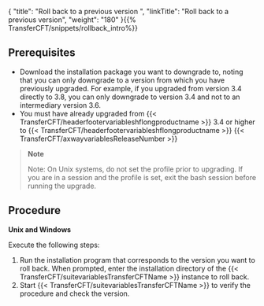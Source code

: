 {
    "title": "Roll back to a previous version ",
    "linkTitle": "Roll back to a previous version",
    "weight": "180"
}{{% TransferCFT/snippets/rollback_intro%}}

Prerequisites
-------------

- Download the installation package you want to downgrade to, noting that you can only downgrade to a version from which you have previously upgraded. For example, if you upgraded from version 3.4 directly to 3.8, you can only downgrade to version 3.4 and not to an intermediary version 3.6.
- You must have already upgraded from {{< TransferCFT/headerfootervariableshflongproductname  >}} 3.4 or higher to {{< TransferCFT/headerfootervariableshflongproductname  >}} {{< TransferCFT/axwayvariablesReleaseNumber  >}}

> **Note**
>
> Note: On Unix systems, do not set the profile prior to upgrading. If you are in a session and the profile is set, exit the bash session before running the upgrade.

Procedure
---------

**Unix and Windows**

Execute the following steps:

1. Run the installation program that corresponds to the version you want to roll back. When prompted, enter the installation directory of the {{< TransferCFT/suitevariablesTransferCFTName  >}} instance to roll back.
1. Start {{< TransferCFT/suitevariablesTransferCFTName  >}} to verify the procedure and check the version.
